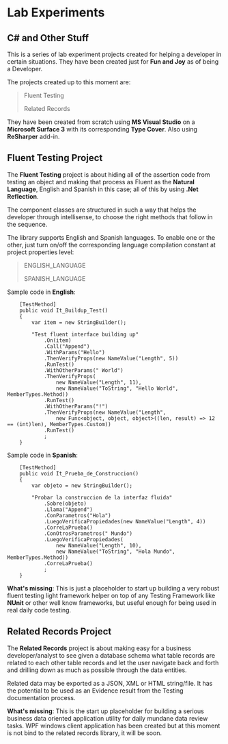 # Lab Experiments
## C# and Other Stuff ##

This is a series of lab experiment projects created for helping a developer in certain situations. They have been created just for **Fun and Joy** as of being a Developer.

The projects created up to this moment are:
> Fluent Testing
> 
> Related Records

They have been created from scratch using **MS Visual Studio**  on a **Microsoft Surface 3** with its corresponding **Type Cover**.
Also using **ReSharper** add-in.

## Fluent Testing Project ##

The **Fluent Testing** project is about hiding all of the assertion code from testing an object and making that process as Fluent as the **Natural Language**, English and Spanish in this case; all of this by using **.Net Reflection**.

The component classes are structured in such a way that helps the developer through intellisense, to choose the right methods that follow in the sequence.

The library supports English and Spanish languages. To enable one or the other, just turn on/off the corresponding language compilation constant at project properties level:


> ENGLISH_LANGUAGE
> 
> SPANISH_LANGUAGE  

Sample code in **English**:
    
    	[TestMethod]
        public void It_Buildup_Test()
        {
            var item = new StringBuilder();

            "Test fluent interface building up"
                .On(item)
                .Call("Append")
                .WithParams("Hello")
                .ThenVerifyProps(new NameValue("Length", 5))
                .RunTest()
                .WithOtherParams(" World")
                .ThenVerifyProps(
                    new NameValue("Length", 11),
                    new NameValue("ToString", "Hello World", MemberTypes.Method))
                .RunTest()
                .WithOtherParams("!")
                .ThenVerifyProps(new NameValue("Length",
                    new Func<object, object, object>((len, result) => 12 == (int)len), MemberTypes.Custom))
                .RunTest()
                ;
        }

Sample code in **Spanish**:
    
		[TestMethod]
        public void It_Prueba_de_Construccion()
        {
            var objeto = new StringBuilder();

            "Probar la construccion de la interfaz fluida"
                .Sobre(objeto)
                .Llama("Append")
                .ConParametros("Hola")
                .LuegoVerificaPropiedades(new NameValue("Length", 4))
                .CorreLaPrueba()
                .ConOtrosParametros(" Mundo")
                .LuegoVerificaPropiedades(
                    new NameValue("Length", 10),
                    new NameValue("ToString", "Hola Mundo", MemberTypes.Method))
                .CorreLaPrueba()
                ;
        }

**What's missing**:
This is just a placeholder to start up building a very robust fluent testing light framework helper on top of any Testing Framework like **NUnit** or other well know frameworks, but useful enough for being used in real daily code testing.

## Related Records Project ##
The **Related Records** project is about making easy for a business developer/analyst to see given a database schema what table records are related to each other table records and let the user navigate back and forth and drilling down as much as possible through the data entities.

Related data may be exported as a JSON, XML or HTML string/file. It has the potential to be used as an Evidence result from the Testing documentation process.

**What's missing**: This is the start up placeholder for building a serious business data oriented application utility for daily mundane data review tasks. WPF windows client application has been created but at this moment is not bind to the related records library, it will be soon.
